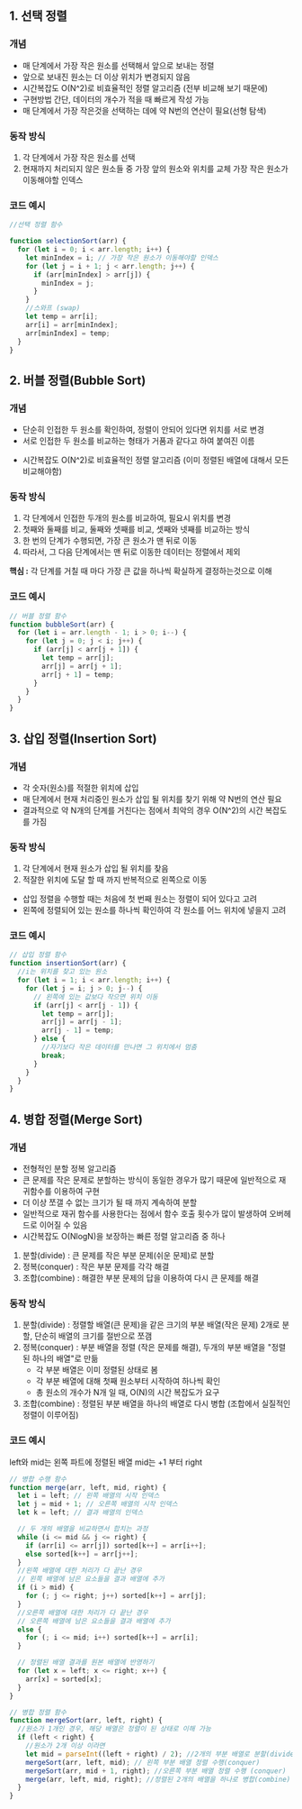 ## 1. 선택 정렬

### 개념

- 매 단계에서 가장 작은 원소를 선택해서 앞으로 보내는 정렬
- 앞으로 보내진 원소는 더 이상 위치가 변경되지 않음
- 시간복잡도 O(N^2)로 비효율적인 정렬 알고리즘 (전부 비교해 보기 때문에)
- 구현방법 간단, 데이터의 개수가 적을 때 빠르게 작성 가능
- 매 단계에서 가장 작은것을 선택하는 데에 약 N번의 연산이 필요(선형 탐색)

### 동작 방식

1. 각 단계에서 가장 작은 원소를 선택
2. 현재까지 처리되지 않은 원소들 중 가장 앞의 원소와 위치를 교체
   가장 작은 원소가 이동해야할 인덱스

### 코드 예시

```js
//선택 정렬 함수

function selectionSort(arr) {
  for (let i = 0; i < arr.length; i++) {
    let minIndex = i; // 가장 작은 원소가 이동해야할 인덱스
    for (let j = i + 1; j < arr.length; j++) {
      if (arr[minIndex] > arr[j]) {
        minIndex = j;
      }
    }
    //스와프 (swap)
    let temp = arr[i];
    arr[i] = arr[minIndex];
    arr[minIndex] = temp;
  }
}
```

## 2. 버블 정렬(Bubble Sort)

### 개념

- 단순히 인접한 두 원소를 확인하여, 정렬이 안되어 있다면 위치를 서로 변경
- 서로 인접한 두 원소를 비교하는 형태가 거품과 같다고 하여 붙여진 이름

* 시간복잡도 O(N^2)로 비효율적인 정렬 알고리즘 (이미 정렬된 배열에 대해서 모든 비교해야함)

### 동작 방식

1. 각 단계에서 인접한 두개의 원소를 비교하여, 필요시 위치를 변경
2. 첫째와 둘째를 비교, 둘째와 셋째를 비교, 셋째와 넷째를 비교하는 방식
3. 한 번의 단계가 수행되면, 가장 큰 원소가 맨 뒤로 이동
4. 따라서, 그 다음 단계에서는 맨 뒤로 이동한 데이터는 정렬에서 제외

**핵심 :** 각 단계를 거칠 때 마다 가장 큰 값을 하나씩 확실하게 결정하는것으로 이해

### 코드 예시

```js
// 버블 정렬 함수
function bubbleSort(arr) {
  for (let i = arr.length - 1; i > 0; i--) {
    for (let j = 0; j < i; j++) {
      if (arr[j] < arr[j + 1]) {
        let temp = arr[j];
        arr[j] = arr[j + 1];
        arr[j + 1] = temp;
      }
    }
  }
}
```

## 3. 삽입 정렬(Insertion Sort)

### 개념

- 각 숫자(원소)를 적절한 위치에 삽입
- 매 단계에서 현재 처리중인 원소가 삽입 될 위치를 찾기 위해 약 N번의 연산 필요
- 결과적으로 약 N개의 단계를 거친다는 점에서 최악의 경우 O(N^2)의 시간 복잡도를 가짐

### 동작 방식

1. 각 단계에서 현재 원소가 삽입 될 위치를 찾음
2. 적잘한 위치에 도달 할 때 까지 반복적으로 왼쪽으로 이동

- 삽입 정렬을 수행할 때는 처음에 첫 번째 원소는 정렬이 되어 있다고 고려
- 왼쪽에 정렬되어 있는 원소를 하나씩 확인하여 각 원소를 어느 위치에 넣을지 고려

### 코드 예시

```js
// 삽입 정렬 함수
function insertionSort(arr) {
  //i는 위치를 찾고 있는 원소
  for (let i = 1; i < arr.length; i++) {
    for (let j = i; j > 0; j--) {
      // 왼쪽에 있는 값보다 작으면 위치 이동
      if (arr[j] < arr[j - 1]) {
        let temp = arr[j];
        arr[j] = arr[j - 1];
        arr[j - 1] = temp;
      } else {
        //자기보다 작은 데이터를 만나면 그 위치에서 멈춤
        break;
      }
    }
  }
}
```

## 4. 병합 정렬(Merge Sort)

### 개념

- 전형적인 분할 정복 알고리즘
- 큰 문제를 작은 문제로 분할하는 방식이 동일한 경우가 많기 때문에 일반적으로 재귀함수를 이용하여 구현
- 더 이상 쪼갤 수 없는 크기가 될 때 까지 계속하여 분할
- 일반적으로 재귀 함수를 사용한다는 점에서 함수 호출 횟수가 많이 발생하여 오버헤드로 이어질 수 있음
- 시간복잡도 O(NlogN)을 보장하는 빠른 정렬 알고리즘 중 하나

1. 분할(divide) : 큰 문제를 작은 부분 문제(쉬운 문제)로 분할
2. 정복(conquer) : 작은 부분 문제를 각각 해결
3. 조합(combine) : 해결한 부분 문제의 답을 이용하여 다시 큰 문제를 해결

### 동작 방식

1. 분할(divide) : 정렬할 배열(큰 문제)을 같은 크기의 부분 배열(작은 문제) 2개로 분할, 단순히 배열의 크기를 절반으로 쪼갬
2. 정복(conquer) : 부분 배열을 정렬 (작은 문제를 해결), 두개의 부분 배열을 "정렬된 하나의 배열"로 만듦
   - 각 부분 배열은 이미 정렬된 상태로 봄
   - 각 부분 배열에 대해 첫째 원소부터 시작하여 하나씩 확인
   - 총 원소의 개수가 N개 일 때, O(N)의 시간 복잡도가 요구
3. 조합(combine) : 정렬된 부분 배열을 하나의 배열로 다시 병합 (조합에서 실질적인 정렬이 이루어짐)

### 코드 예시

left와 mid는 왼쪽 파트에 정렬된 배열
mid는 +1 부터 right

```js
// 병합 수행 함수
function merge(arr, left, mid, right) {
  let i = left; // 왼쪽 배열의 시작 인덱스
  let j = mid + 1; // 오른쪽 배열의 시작 인덱스
  let k = left; // 결과 배열의 인덱스

  // 두 개의 배열을 비교하면서 합치는 과정
  while (i <= mid && j <= right) {
    if (arr[i] <= arr[j]) sorted[k++] = arr[i++];
    else sorted[k++] = arr[j++];
  }
  //왼쪽 배열에 대한 처리가 다 끝난 경우
  // 왼쪽 배열에 남은 요소들을 결과 배열에 추가
  if (i > mid) {
    for (; j <= right; j++) sorted[k++] = arr[j];
  }
  //오른쪽 배열에 대한 처리가 다 끝난 경우
  // 오른쪽 배열에 남은 요소들을 결과 배열에 추가
  else {
    for (; i <= mid; i++) sorted[k++] = arr[i];
  }

  // 정렬된 배열 결과를 원본 배열에 반영하기
  for (let x = left; x <= right; x++) {
    arr[x] = sorted[x];
  }
}
```

```js
// 병합 정렬 함수
function mergeSort(arr, left, right) {
  //원소가 1개인 경우, 해당 배열은 정렬이 된 상태로 이해 가능
  if (left < right) {
    //원소가 2개 이상 이라면
    let mid = parseInt((left + right) / 2); //2개의 부분 배열로 분할(divide)
    mergeSort(arr, left, mid); // 왼쪽 부분 배열 정렬 수행(conquer)
    mergeSort(arr, mid + 1, right); //오른쪽 부분 배열 정렬 수행 (conquer)
    merge(arr, left, mid, right); //정렬된 2개의 배열을 하나로 병합(combine)
  }
}
```
